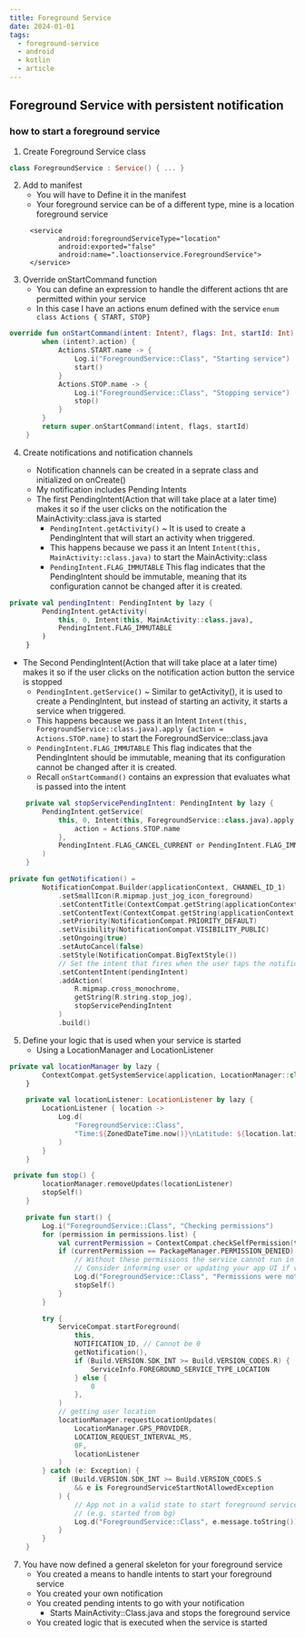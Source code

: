 ```yaml
---
title: Foreground Service
date: 2024-01-01
tags:
  - foreground-service
  - android
  - kotlin
  - article
---
```

## Foreground Service with persistent notification

### how to start a foreground service

1. Create Foreground Service class
 
```kotlin
class ForegroundService : Service() { ... }
```

2. Add to manifest
    - You will have to Define it in the manifest
    - Your foreground service can be of a different type, mine is a location foreground service

```manifest
     <service
            android:foregroundServiceType="location"
            android:exported="false"
            android:name=".loactionservice.ForegroundService">
     </service>
```

3. Override onStartCommand function
    * You can define an expression to handle the different actions tht are permitted within your service
    * In this case I have an actions enum defined with the service `enum class Actions { START, STOP}`

```kotlin
override fun onStartCommand(intent: Intent?, flags: Int, startId: Int): Int {
        when (intent?.action) {
            Actions.START.name -> {
                Log.i("ForegroundService::Class", "Starting service")
                start()
            }
            Actions.STOP.name -> {
                Log.i("ForegroundService::Class", "Stopping service")
                stop()
            }
        }
        return super.onStartCommand(intent, flags, startId)
    }

```

4. Create notifications and notification channels
    - Notification channels can be created in a seprate class and initialized on onCreate()
    - My notification includes Pending Intents


    * The first PendingIntent(Action that will take place at a later time) makes it so if the user clicks on the notification the MainActivity::class.java is started
        * `PendingIntent.getActivity()` ~ It is used to create a PendingIntent that will start an activity when triggered.
        * This happens because we pass it an Intent `Intent(this, MainActivity::class.java)` to start the MainActivity::class
        * `PendingIntent.FLAG_IMMUTABLE` This flag indicates that the PendingIntent should be immutable, meaning that its configuration cannot be changed after it is created. 

```kotlin
private val pendingIntent: PendingIntent by lazy {
        PendingIntent.getActivity(
            this, 0, Intent(this, MainActivity::class.java),
            PendingIntent.FLAG_IMMUTABLE
        )
    }
```

* The Second PendingIntent(Action that will take place at a later time) makes it so if the user clicks on the notification action button the service is stopped
    * `PendingIntent.getService()` ~ Similar to getActivity(), it is used to create a PendingIntent, but instead of starting an activity, it starts a service when triggered. 
    * This happens because we pass it an Intent `Intent(this, ForegroundService::class.java).apply {action = Actions.STOP.name}` to start the ForegroundService::class.java
    * `PendingIntent.FLAG_IMMUTABLE` This flag indicates that the PendingIntent should be immutable, meaning that its configuration cannot be changed after it is created. 
    * Recall `onStartCommand()` contains an expression that evaluates what is passed into the intent

```kotlin
    private val stopServicePendingIntent: PendingIntent by lazy {
        PendingIntent.getService(
            this, 0, Intent(this, ForegroundService::class.java).apply {
                action = Actions.STOP.name
            },
            PendingIntent.FLAG_CANCEL_CURRENT or PendingIntent.FLAG_IMMUTABLE
        )
    }
```

```kotlin
private fun getNotification() =
        NotificationCompat.Builder(applicationContext, CHANNEL_ID_1)
            .setSmallIcon(R.mipmap.just_jog_icon_foreground)
            .setContentTitle(ContextCompat.getString(applicationContext, R.string.just_jog))
            .setContentText(ContextCompat.getString(applicationContext, R.string.notification_text))
            .setPriority(NotificationCompat.PRIORITY_DEFAULT)
            .setVisibility(NotificationCompat.VISIBILITY_PUBLIC)
            .setOngoing(true)
            .setAutoCancel(false)
            .setStyle(NotificationCompat.BigTextStyle())
            // Set the intent that fires when the user taps the notification.
            .setContentIntent(pendingIntent)
            .addAction(
                R.mipmap.cross_monochrome,
                getString(R.string.stop_jog),
                stopServicePendingIntent
            )
            .build()
```

5. Define your logic that is used when your service is started
    * Using a LocationManager and LocationListener
      
```kotlin
private val locationManager by lazy {
        ContextCompat.getSystemService(application, LocationManager::class.java) as LocationManager
    }

    private val locationListener: LocationListener by lazy {
        LocationListener { location ->
            Log.d(
                "ForegroundService::Class",
                "Time:${ZonedDateTime.now()}\nLatitude: ${location.latitude}, Longitude:${location.longitude}"
            )
        }
    }
```


```kotlin
 private fun stop() {
        locationManager.removeUpdates(locationListener)
        stopSelf()
    }

    private fun start() {
        Log.i("ForegroundService::Class", "Checking permissions")
        for (permission in permissions.list) {
            val currentPermission = ContextCompat.checkSelfPermission(this, permission)
            if (currentPermission == PackageManager.PERMISSION_DENIED) {
                // Without these permissions the service cannot run in the foreground
                // Consider informing user or updating your app UI if visible.
                Log.d("ForegroundService::Class", "Permissions were not given, stopping service!")
                stopSelf()
            }
        }

        try {
            ServiceCompat.startForeground(
                this,
                NOTIFICATION_ID, // Cannot be 0
                getNotification(),
                if (Build.VERSION.SDK_INT >= Build.VERSION_CODES.R) {
                    ServiceInfo.FOREGROUND_SERVICE_TYPE_LOCATION
                } else {
                    0
                },
            )
            // getting user location
            locationManager.requestLocationUpdates(
                LocationManager.GPS_PROVIDER,
                LOCATION_REQUEST_INTERVAL_MS,
                0F,
                locationListener
            )
        } catch (e: Exception) {
            if (Build.VERSION.SDK_INT >= Build.VERSION_CODES.S
                && e is ForegroundServiceStartNotAllowedException
            ) {
                // App not in a valid state to start foreground service
                // (e.g. started from bg)
                Log.d("ForegroundService::Class", e.message.toString())
            }
        }
    }
```
7. You have now defined a general skeleton for your foreground service
    * You created a means to handle intents to start your foreground service
    * You created your own notification
    * You created pending intents to go with your notification
        * Starts MainActivity::Class.java and stops the foreground service    
    * You created logic that is executed when the service is started